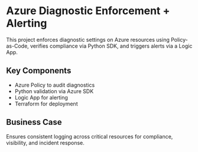 
# Azure Diagnostic Enforcement + Alerting

This project enforces diagnostic settings on Azure resources using Policy-as-Code, verifies compliance via Python SDK, and triggers alerts via a Logic App.

## Key Components
- Azure Policy to audit diagnostics
- Python validation via Azure SDK
- Logic App for alerting
- Terraform for deployment

## Business Case
Ensures consistent logging across critical resources for compliance, visibility, and incident response.
